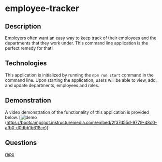 # employee-tracker

## Description
Employers often want an easy way to keep track of their employees and the departments that they work under. This command line application is the perfect remedy for that! 

## Technologies
This application is initialized by running the `npm run start` command in the command line. Upon starting the application, users will be able to view, add, and update departments, employees and roles.

## Demonstration 
A video demonstration of the functionality of this application is provided below.
[![demo](<img width="526" alt="image" src="https://user-images.githubusercontent.com/86696492/165432393-7f0965c7-254f-411e-b849-996fbd0becc6.png">)(https://bootcampspot.instructuremedia.com/embed/2f37d55d-9779-48c0-afb0-d0dbb1b618ce)]


## Questions
[repo](https://github.com/nicolalenee/employee-tracker)
